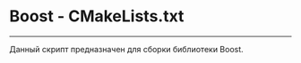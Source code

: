 # Boost - CMakeLists.txt
------------------------------------------------
Данный скрипт предназначен для сборки библиотеки Boost.

